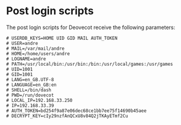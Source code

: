 # Post login scripts

The post login scripts for Deovecot receive the following parameters:

```
# USERDB_KEYS=HOME UID GID MAIL AUTH_TOKEN
# USER=andre
# MAIL=/var/mail/andre
# HOME=/home/users/andre
# LOGNAME=andre
# PATH=/usr/local/bin:/usr/bin:/bin:/usr/local/games:/usr/games
# UID=1001
# GID=1001
# LANG=en_GB.UTF-8
# LANGUAGE=en_GB:en
# SHELL=/bin/dash
# PWD=/run/dovecot
# LOCAL_IP=192.168.33.250
# IP=192.168.33.39
# AUTH_TOKEN=bd254f9a87e06dec68ce1bb7ee75f14690b45aee
# DECRYPT_KEY=cIy29nzfAnQCxU8v84Q2jTKAyETmf2Cu
```
